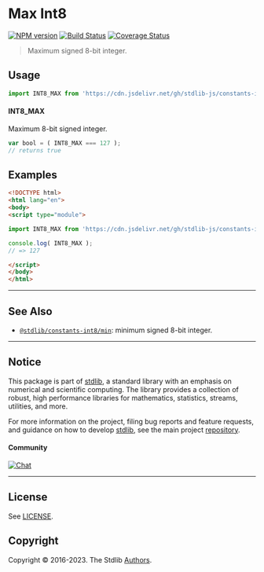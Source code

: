 <!--

@license Apache-2.0

Copyright (c) 2018 The Stdlib Authors.

Licensed under the Apache License, Version 2.0 (the "License");
you may not use this file except in compliance with the License.
You may obtain a copy of the License at

   http://www.apache.org/licenses/LICENSE-2.0

Unless required by applicable law or agreed to in writing, software
distributed under the License is distributed on an "AS IS" BASIS,
WITHOUT WARRANTIES OR CONDITIONS OF ANY KIND, either express or implied.
See the License for the specific language governing permissions and
limitations under the License.

-->

# Max Int8

[![NPM version][npm-image]][npm-url] [![Build Status][test-image]][test-url] [![Coverage Status][coverage-image]][coverage-url] <!-- [![dependencies][dependencies-image]][dependencies-url] -->

> Maximum signed 8-bit integer.



<section class="usage">

## Usage

```javascript
import INT8_MAX from 'https://cdn.jsdelivr.net/gh/stdlib-js/constants-int8-max@esm/index.mjs';
```

#### INT8_MAX

Maximum 8-bit signed integer.

```javascript
var bool = ( INT8_MAX === 127 );
// returns true
```

</section>

<!-- /.usage -->

<section class="examples">

## Examples

<!-- TODO: better example -->

<!-- eslint no-undef: "error" -->

```html
<!DOCTYPE html>
<html lang="en">
<body>
<script type="module">

import INT8_MAX from 'https://cdn.jsdelivr.net/gh/stdlib-js/constants-int8-max@esm/index.mjs';

console.log( INT8_MAX );
// => 127

</script>
</body>
</html>
```

</section>

<!-- /.examples -->

<!-- Section for related `stdlib` packages. Do not manually edit this section, as it is automatically populated. -->

<section class="related">

* * *

## See Also

-   <span class="package-name">[`@stdlib/constants-int8/min`][@stdlib/constants/int8/min]</span><span class="delimiter">: </span><span class="description">minimum signed 8-bit integer.</span>

</section>

<!-- /.related -->

<!-- Section for all links. Make sure to keep an empty line after the `section` element and another before the `/section` close. -->


<section class="main-repo" >

* * *

## Notice

This package is part of [stdlib][stdlib], a standard library with an emphasis on numerical and scientific computing. The library provides a collection of robust, high performance libraries for mathematics, statistics, streams, utilities, and more.

For more information on the project, filing bug reports and feature requests, and guidance on how to develop [stdlib][stdlib], see the main project [repository][stdlib].

#### Community

[![Chat][chat-image]][chat-url]

---

## License

See [LICENSE][stdlib-license].


## Copyright

Copyright &copy; 2016-2023. The Stdlib [Authors][stdlib-authors].

</section>

<!-- /.stdlib -->

<!-- Section for all links. Make sure to keep an empty line after the `section` element and another before the `/section` close. -->

<section class="links">

[npm-image]: http://img.shields.io/npm/v/@stdlib/constants-int8-max.svg
[npm-url]: https://npmjs.org/package/@stdlib/constants-int8-max

[test-image]: https://github.com/stdlib-js/constants-int8-max/actions/workflows/test.yml/badge.svg?branch=main
[test-url]: https://github.com/stdlib-js/constants-int8-max/actions/workflows/test.yml?query=branch:main

[coverage-image]: https://img.shields.io/codecov/c/github/stdlib-js/constants-int8-max/main.svg
[coverage-url]: https://codecov.io/github/stdlib-js/constants-int8-max?branch=main

<!--

[dependencies-image]: https://img.shields.io/david/stdlib-js/constants-int8-max.svg
[dependencies-url]: https://david-dm.org/stdlib-js/constants-int8-max/main

-->

[chat-image]: https://img.shields.io/gitter/room/stdlib-js/stdlib.svg
[chat-url]: https://app.gitter.im/#/room/#stdlib-js_stdlib:gitter.im

[stdlib]: https://github.com/stdlib-js/stdlib

[stdlib-authors]: https://github.com/stdlib-js/stdlib/graphs/contributors

[umd]: https://github.com/umdjs/umd
[es-module]: https://developer.mozilla.org/en-US/docs/Web/JavaScript/Guide/Modules

[deno-url]: https://github.com/stdlib-js/constants-int8-max/tree/deno
[umd-url]: https://github.com/stdlib-js/constants-int8-max/tree/umd
[esm-url]: https://github.com/stdlib-js/constants-int8-max/tree/esm
[branches-url]: https://github.com/stdlib-js/constants-int8-max/blob/main/branches.md

[stdlib-license]: https://raw.githubusercontent.com/stdlib-js/constants-int8-max/main/LICENSE

<!-- <related-links> -->

[@stdlib/constants/int8/min]: https://github.com/stdlib-js/constants-int8-min/tree/esm

<!-- </related-links> -->

</section>

<!-- /.links -->
